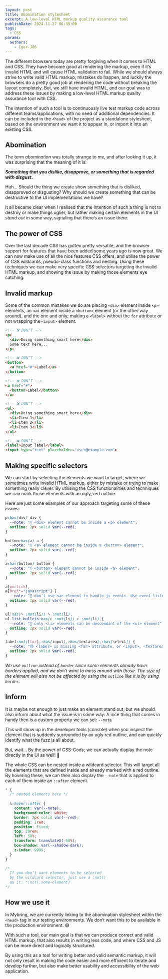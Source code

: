 ```yaml
---
layout: post
title: Abomination stylesheet
excerpt: A low-level HTML markup quality assurance tool
publishDate: 2024-11-27 06:35:00
tags:
  - CSS
params:
  authors:
    - Igor-J86
---
```


The different browsers today are pretty forgiving when it comes to HTML and CSS. They have become good at rendering the markup, even if it‘s invalid HTML and will cause HTML validation to fail. While we should always strive to write valid HTML markup, mistakes do happen, and luckily the browsers do a pretty good job at rendering the code without breaking the layout completely. But, we still have invalid HTML, and our goal was to address these issues by making a low-level HTML markup quality assurance tool with CSS.

The intention of such a tool is to continuously live test markup code across different teams/applications, with no need of additional dependencies. It can be included in the `<head>` of the project as a standalone stylesheet, based on the environment we want it to appear in, or import it into an existing CSS.

## Abomination
The term *abomination* was totally strange to me, and after looking it up, it was surprising that the meaning of it is:

***Something that you dislike, disapprove, or something that is regarded with disgust.***

Huh... Should the thing we create show something that is disliked, disapproved or disgusting?
Why should we create something that can be destructive to the UI implementations we have?

It all became clear when I realised that the intention of such a thing is not to destroy or make things uglier, but rather making certain elements in the UI *stand out* in some way, signaling that there‘s an issue there.

## The power of CSS
Over the last decade CSS has gotten pretty versatile, and the browser support for features that have been added some years ago is now great.
We can now make use of all the nice features CSS offers, and utilise the power of CSS wildcards, pseudo-class functions and nesting. Using these techniques we can make very specific CSS selectors targeting the invalid HTML markup, and showing the issue by making those elements eye catching.

## Invalid markup
Some of the common mistakes we do are placing `<div>` element inside `<p>` elements, an `<a>` element inside a `<button>` element (or the other way around), and the one and only; making a `<label>` without the `for` attribute or not wrapping the `<input>` element.

```html
<!-- ❌ DON‘T -->
<p>
  <div>Doing something smart here</div>
  Some text here...
</p>

<!-- ❌ DON‘T -->
<button>
  <a href="#">Label</a>
</button>

<!-- ❌ DON‘T -->
<a href="#">
  <button>Label</button>
</a>

<!-- ❌ DON‘T -->
<ul>
  <div>Doing something smart here</div>
  <li>Item 1</li>
  <li>Item 2</li>
  <li>Item 3</li>
</ul>

<!-- ❌ DON‘T -->
<label>Input label</label>
<input type="text" placeholder="user@example.com">
```

## Making specific selectors
We can start by selecting the elements we want to target, where we sometimes write invalid HTML markup, either by mistake or trying to make something really clever. By utilising the CSS functionalities and techniques we can mark those elements with an ugly, red outline.

Here are just some examples of our approach targeting some of these issues:

```css
p:has(div) div {
  --note: "🚫 <div> element cannot be inside a <p> element";
  outline: 2px solid var(--red);
}

button:has(a) a {
  --note: "🚫 <a> element cannot be inside a <button> element";
  outline: 2px solid var(--red);
}

a:has(button) button {
  --note: "🚫 <button> element cannot be inside <a> element";
  outline: 2px solid var(--red);
}

a[onclick],
a[href*="javascript"] {
  --note: "🚫 don‘t use <a> element to handle js events. Use event listeners instead.";
  outline: 2px solid var(--red);
}

ul:has(> :not(li)) > :not(li),
ul.list-bullets:has(> :not(li)) > :not(li) {
  --note: "🚫 only <li> elements can be descendant of the <ul> element";
  outline: 2px solid var(--red);
}

label:not([for],:has(input),:has(textarea),:has(select)) {
  --note: "😢 <label> is missing <for> attribute, or <input>, <textarea> or <select> child element";
  outline: 2px solid var(--red);
}
```

*We use `outline` instead of `border` since some elements already have borders applied, and we don‘t want to mess around with those. The size of the element will also not be affected by using the `outline` like it is by using `border`.*

## Inform
It is maybe not enough to just make an element stand out, but we should also inform about what the issue is in some way. A nice thing that comes in handy then is a custom property we can set: `--note`

This will show up in the developer tools (console) when you inspect the element that is suddenly surrounded by an ugly red outline, and can quickly identify what the fuzz is all about.

But, wait... By the power of CSS-Gods; we can actually display the note directly in the UI as well! 🤯

The whole CSS can be nested inside a wildcard selector. This will target all the elements that are defined inside and already marked with a red outline. By hovering these, we can then also display the `--note` that is applied to each of them inside an `::after` element.

```css
* {
  /* nested elements here */
  
  &:hover::after {
	content: var(--note);
	background-color: white;
	border: 2px solid var(--red);
	padding: 1rem;
	position: fixed;
	top: 20rem;
	left: 50%;
	transform: translateX(-50%);
	box-shadow: var(--shadow-dark);
	z-index: 9999;
  }
}

/*
  If you don‘t want elements to be selected
  by the wildcard selector, just use a :not()
  on it: *:not(.some-element)
*/
```

## How we use it
In Mybring, we are currently linking to the abomination stylesheet within the `<head>` tag in our testing environments. We don‘t want this to be available in the production environment. 😅

With such a tool, our main goal is that we can produce correct and valid HTML markup, that also results in writing less code, and where CSS and JS can be more direct and logically structured.

By using this as a tool for writing better and valid semantic markup, it will not only result in making the code easier and more efficient to iterate and develop further, but also make better usability and accessibility of the web application.
